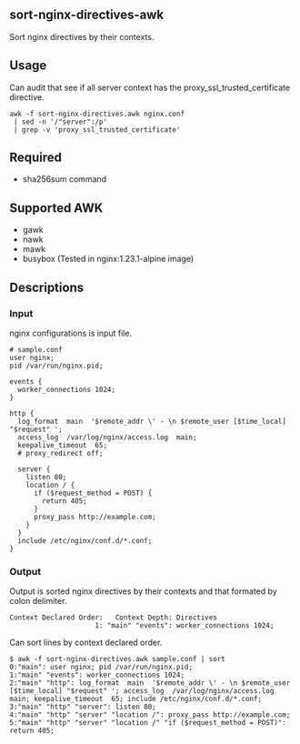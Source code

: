 ## sort-nginx-directives-awk
Sort nginx directives by their contexts.

## Usage
Can audit that see if all server context has the proxy_ssl_trusted_certificate directive.

```
awk -f sort-nginx-directives.awk nginx.conf
 | sed -n '/"server":/p'
 | grep -v 'proxy_ssl_trusted_certificate'
```

## Required
- sha256sum command

## Supported AWK
- gawk
- nawk
- mawk
- busybox (Tested in nginx:1.23.1-alpine image)

## Descriptions
### Input
nginx configurations is input file.

```
# sample.conf
user nginx;
pid /var/run/nginx.pid;

events {
  worker_connections 1024;
}

http {
  log_format  main  '$remote_addr \' - \n $remote_user [$time_local] "$request" ';
  access_log  /var/log/nginx/access.log  main;
  keepalive_timeout  65;
  # proxy_redirect off;

  server {
    listen 80;
    location / {
      if ($request_method = POST) {
        return 405;
      }
      proxy_pass http://example.com;
    }
  }
  include /etc/nginx/conf.d/*.conf;
}
```

### Output
Output is sorted nginx directives by their contexts and that formated by colon delimiter.
```
Context Declared Order:   Context Depth: Directives
                     1: "main" "events": worker_connections 1024;
```

Can sort lines by context declared order.
```
$ awk -f sort-nginx-directives.awk sample.conf | sort
0:"main": user nginx; pid /var/run/nginx.pid;
1:"main" "events": worker_connections 1024;
2:"main" "http": log_format  main  '$remote_addr \' - \n $remote_user [$time_local] "$request" '; access_log  /var/log/nginx/access.log  main; keepalive_timeout  65; include /etc/nginx/conf.d/*.conf;
3:"main" "http" "server": listen 80;
4:"main" "http" "server" "location /": proxy_pass http://example.com;
5:"main" "http" "server" "location /" "if ($request_method = POST)": return 405;
```
